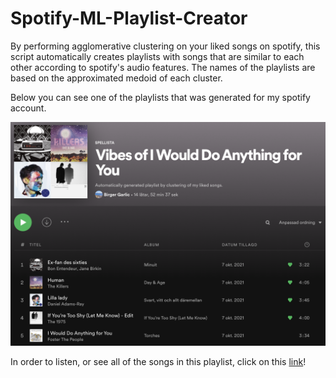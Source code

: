 # Spotify-ML-Playlist-Creator

By performing agglomerative clustering on your liked songs on spotify, this script automatically creates playlists with songs that are similar to each other according to spotify's audio features. The names of the playlists are based on the approximated medoid of each cluster.

Below you can see one of the playlists that was generated for my spotify account.

![alt text](./viz/playlist_sample.png)

In order to listen, or see all of the songs in this playlist, click on this [link](https://open.spotify.com/playlist/4TNQMWHW5HaALMMVF0IIUf?si=58eebf946af94a75)!
